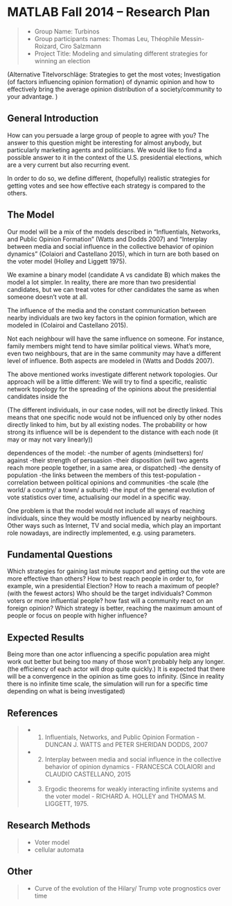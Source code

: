 # MATLAB Fall 2014 – Research Plan

> * Group Name: Turbinos
> * Group participants names: Thomas Leu, Théophile Messin-Roizard, Ciro Salzmann
> * Project Title: Modeling and simulating different strategies for winning an election

(Alternative Titelvorschläge: Strategies to get the most votes; Investigation (of factors influencing opinion formation) of dynamic opinion and how to effectively bring the average opinion distribution of a society/community to your advantage. )

## General Introduction

How can you persuade a large group of people to agree with you? The answer to this question might be interesting for almost anybody, but particularly marketing agents and politicians. We would like to find a possible answer to it in the context of the U.S. presidential elections, which are a very current but also recurring event.

In order to do so, we define different, (hopefully) realistic strategies for getting votes and see how effective each strategy is compared to the others.

## The Model

Our model will be a mix of the models described in “Influentials, Networks, and Public Opinion Formation” (Watts and Dodds 2007) and “Interplay between media and social influence in the collective behavior of opinion dynamics” (Colaiori and Castellano 2015), which in turn are both based on the voter model (Holley and Liggett 1975).

We examine a binary model (candidate A vs candidate B) which makes the model a lot simpler. In reality, there are more than two presidential candidates, but we can treat votes for other candidates the same as when someone doesn’t vote at all.

The influence of the media and the constant communication between nearby individuals are two key factors in the opinion formation, which are modeled in (Colairoi and Castellano 2015).

Not each neighbour will have the same influence on someone. For instance, family members might tend to have similar political views. What’s more, even two neighbours, that are in the same community may have a different level of influence. Both aspects are modeled in (Watts and Dodds 2007).

The above mentioned works investigate different network topologies. Our approach will be a little different: We will try to find a specific, realistic network topology for the spreading of the opinions about the presidential candidates inside the 


(The different individuals, in our case nodes, will not be directly linked. This means that one specific node would not be influenced only by other nodes directly linked to him, but by all existing nodes. The probability or how strong its influence will be is dependent to the distance with each node (it may or may not vary linearly))  

dependences of the model:
-the number of agents (mindsetters) for/ against
-their strength of persuasion
-their disposition (will two agents reach more people together, in a same area, or dispatched)
-the density of population
-the links between the members of this test-population 
-correlation between political opinions and communities
-the scale (the world/ a country/ a town/ a suburb) 
-the input of the general evolution of vote statistics over time, actualising our model in a specific way.

One problem is that the model would not include all ways of reaching individuals, since they would be mostly influenced by nearby neighbours. Other ways such as Internet, TV and social media, which play an important role nowadays, are indirectly implemented, e.g. using parameters.

## Fundamental Questions

Which strategies for gaining last minute support and getting out the vote are more effective than others?
How to best reach people in order to, for example, win a presidential Election?
How to reach a maximum of people? (with the fewest actors)
Who should be the target individuals? Common voters or more influential people?
how fast will a community react on an foreign opinion?
Which strategy is better, reaching the maximum amount of people or focus on people with higher influence?


## Expected Results

Being more than one actor influencing a specific population area might work out better but being too many of those won’t probably help any longer. (the efficiency of each actor will drop quite quickly.)
It is expected that there will be a convergence in the opinion as time goes to infinity. (Since in reality there is no infinite time scale, the simulation will run for a specific time depending on what is being investigated)


## References 

>* 1. Influentials, Networks, and Public Opinion Formation - DUNCAN J. WATTS and PETER SHERIDAN DODDS, 2007
>* 2. Interplay between media and social influence in the collective behavior of opinion dynamics - FRANCESCA COLAIORI and CLAUDIO CASTELLANO, 2015
>* 3. Ergodic theorems for weakly interacting infinite systems and the voter model - RICHARD A. HOLLEY and THOMAS M. LIGGETT, 1975. 

## Research Methods

>* Voter model
>* cellular automata


## Other

>* Curve of the evolution of the Hilary/ Trump vote prognostics over time


